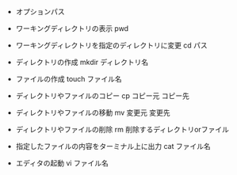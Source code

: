* オプションパス

* ワーキングディレクトリの表示
 pwd

* ワーキングディレクトリを指定のディレクトリに変更
 cd パス

* ディレクトリの作成
 mkdir ディレクトリ名

* ファイルの作成
 touch ファイル名

* ディレクトリやファイルのコピー
 cp コピー元 コピー先

* ディレクトリやファイルの移動
 mv 変更元 変更先

* ディレクトリやファイルの削除
 rm 削除するディレクトリorファイル

* 指定したファイルの内容をターミナル上に出力
 cat ファイル名

* エディタの起動
 vi ファイル名
